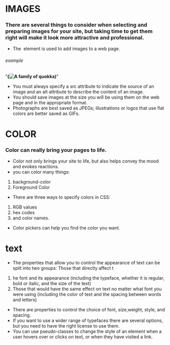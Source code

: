 # IMAGES
### There are several things to consider when selecting and preparing images for your site, but taking time to get them right will make it look more attractive and professional.
* The <img> element is used to add images to a web page.
###### example
"**(<img src="images/quokka.jpg" alt="A family of
quokka" title="The quokka is an Australian
marsupial that is similar in size to the
domestic cat." />)**"
* You must always specify a src attribute to indicate the source of an image and an alt attribute to describe the content of an image.
* You should save images at the size you will be using them on the web page and in the appropriate format.
* Photographs are best saved as JPEGs; illustrations or logos that use flat colors are better saved as GIFs.
# COLOR
### Color can really bring your pages to life.
* Color not only brings your site to life, but also helps convey the mood and evokes reactions.
* you can color many things:
1. background-color
2. Foreground Color
* There are three ways to specify colors in CSS:
1. RGB values
2. hex codes
3. and color names.
* Color pickers can help you find the color you want.
# text
* The properties that allow you to control the appearance of text can be split into two groups:
Those that directly affect t 
1. he font and its appearance (including the typeface, whether it is regular, bold or italic, and the size of the text)
2. Those that would have the same effect on text no matter what font you were using (including the color of text and the spacing between words and letters)
* There are properties to control the choice of font, size,weight, style, and spacing.
* If you want to use a wider range of typefaces there are several options, but you need to have the right license to use them.
* You can use pseudo-classes to change the style of an element when a user hovers over or clicks on text, or when they have visited a link.
